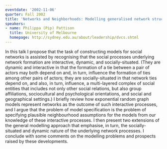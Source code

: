 ```yaml
---
eventdate: '2002-11-06'
quarter: Fall 2002
title: 'Networks and Neighborhoods: Modelling generalised network structure'
speakers:
- name: Philippa (Pip) Pattison
  title: University of Melbourne
  homepage: http://sydney.edu.au/about/leadership/dvcs.shtml
---
```

In this talk I propose that the task of constructing models for social networks is assisted by recognising that the social processes underlying network formation are interactive, dynamic, and socially-situated. (They are dynamic and interactive in that the formation of a tie between a pair of actors may both depend on and, in turn, influence the formation of ties among other pairs of actors; they are socially-situated in that network ties depend on, and also, in turn, influence, a multi-layered complex of social entities that includes not only other social relations, but also group affiliations, sociocultural and psychological orientations, and social and geographical settings.) I briefly review how exponential random graph models represent networks as the outcome of such interactive processes, and I argue that the problem of model specification is the problem of specifying plausible neighbourhood assumptions for the models from our knowledge of these interactive processes. I then present two extensions of the general modelling approach that emphasise, in turn, the socially-situated and dynamic nature of the underlying network processes. I conclude with some comments on the modelling problems and prospects raised by these developments.
